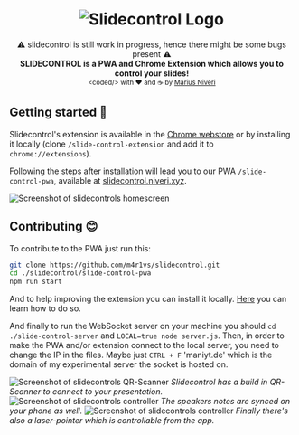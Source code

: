<h1 align="center">
  <img title="slidecontrol logo" alt="Slidecontrol Logo" src="https://raw.githubusercontent.com/m4r1vs/slidecontrol/master/slide-control-pwa/src/assets/slidecontrol_logo_gh.png">
</h1>
<div align="center">
  ⚠ slidecontrol is still work in progress, hence there might be some bugs present ⚠<br />
  <strong>SLIDECONTROL is a PWA and Chrome Extension which allows you to control your slides!</strong>
</div>
<div align="center">
  <sub>&lt;coded/&gt; with ❤︎ and ☕ by <a href="https://github.com/m4r1vs">Marius Niveri</a>
</div>

## Getting started 🚀
Slidecontrol's extension is available in
the [Chrome webstore](https://chrome.google.com/webstore/detail/slidecontrol/ghfjfgbiehcemjfapohnnfngcbappodg) or
by installing it locally (clone `/slide-control-extension` and add it to `chrome://extensions`).

Following the steps after installation will lead you to our PWA `/slide-control-pwa`, available
at [slidecontrol.niveri.xyz](https://sc.niveri.xyz).

![Screenshot of slidecontrols homescreen](https://maniyt.de/screenshot1.png)
## Contributing 😊
To contribute to the PWA just run this:
```sh
git clone https://github.com/m4r1vs/slidecontrol.git
cd ./slidecontrol/slide-control-pwa
npm run start
```
And to help improving the extension you can install it locally.
[Here](https://blog.hunter.io/how-to-install-a-chrome-extension-without-using-the-chrome-web-store-31902c780034) you can learn how to do so.

And finally to run the WebSocket server on your machine you should `cd ./slide-control-server` and `LOCAL=true node server.js`.
Then, in order to make the PWA and/or extension connect to the local server, you need to change the IP in the files.
Maybe just `CTRL + F` 'maniyt.de' which is the domain of my experimental server the socket is hosted on.

![Screenshot of slidecontrols QR-Scanner](https://maniyt.de/screenshot2.png)
*Slidecontrol has a build in QR-Scanner to connect to your presentation.*
![Screenshot of slidecontrols controller](https://maniyt.de/screenshot3.png)
*The speakers notes are synced on your phone as well.*
![Screenshot of slidecontrols controller](https://maniyt.de/screenshot4.png)
*Finally there's also a laser-pointer which is controllable from the app.*